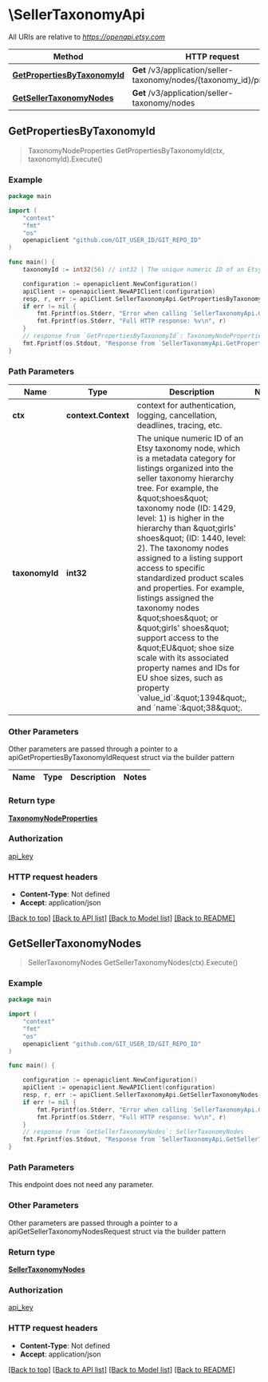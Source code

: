 # \SellerTaxonomyApi

All URIs are relative to *https://openapi.etsy.com*

Method | HTTP request | Description
------------- | ------------- | -------------
[**GetPropertiesByTaxonomyId**](SellerTaxonomyApi.md#GetPropertiesByTaxonomyId) | **Get** /v3/application/seller-taxonomy/nodes/{taxonomy_id}/properties | 
[**GetSellerTaxonomyNodes**](SellerTaxonomyApi.md#GetSellerTaxonomyNodes) | **Get** /v3/application/seller-taxonomy/nodes | 



## GetPropertiesByTaxonomyId

> TaxonomyNodeProperties GetPropertiesByTaxonomyId(ctx, taxonomyId).Execute()





### Example

```go
package main

import (
    "context"
    "fmt"
    "os"
    openapiclient "github.com/GIT_USER_ID/GIT_REPO_ID"
)

func main() {
    taxonomyId := int32(56) // int32 | The unique numeric ID of an Etsy taxonomy node, which is a metadata category for listings organized into the seller taxonomy hierarchy tree. For example, the \"shoes\" taxonomy node (ID: 1429, level: 1) is higher in the hierarchy than \"girls' shoes\" (ID: 1440, level: 2). The taxonomy nodes assigned to a listing support access to specific standardized product scales and properties. For example, listings assigned the taxonomy nodes \"shoes\" or \"girls' shoes\" support access to the \"EU\" shoe size scale with its associated property names and IDs for EU shoe sizes, such as property `value_id`:\"1394\", and `name`:\"38\".

    configuration := openapiclient.NewConfiguration()
    apiClient := openapiclient.NewAPIClient(configuration)
    resp, r, err := apiClient.SellerTaxonomyApi.GetPropertiesByTaxonomyId(context.Background(), taxonomyId).Execute()
    if err != nil {
        fmt.Fprintf(os.Stderr, "Error when calling `SellerTaxonomyApi.GetPropertiesByTaxonomyId``: %v\n", err)
        fmt.Fprintf(os.Stderr, "Full HTTP response: %v\n", r)
    }
    // response from `GetPropertiesByTaxonomyId`: TaxonomyNodeProperties
    fmt.Fprintf(os.Stdout, "Response from `SellerTaxonomyApi.GetPropertiesByTaxonomyId`: %v\n", resp)
}
```

### Path Parameters


Name | Type | Description  | Notes
------------- | ------------- | ------------- | -------------
**ctx** | **context.Context** | context for authentication, logging, cancellation, deadlines, tracing, etc.
**taxonomyId** | **int32** | The unique numeric ID of an Etsy taxonomy node, which is a metadata category for listings organized into the seller taxonomy hierarchy tree. For example, the \&quot;shoes\&quot; taxonomy node (ID: 1429, level: 1) is higher in the hierarchy than \&quot;girls&#39; shoes\&quot; (ID: 1440, level: 2). The taxonomy nodes assigned to a listing support access to specific standardized product scales and properties. For example, listings assigned the taxonomy nodes \&quot;shoes\&quot; or \&quot;girls&#39; shoes\&quot; support access to the \&quot;EU\&quot; shoe size scale with its associated property names and IDs for EU shoe sizes, such as property &#x60;value_id&#x60;:\&quot;1394\&quot;, and &#x60;name&#x60;:\&quot;38\&quot;. | 

### Other Parameters

Other parameters are passed through a pointer to a apiGetPropertiesByTaxonomyIdRequest struct via the builder pattern


Name | Type | Description  | Notes
------------- | ------------- | ------------- | -------------


### Return type

[**TaxonomyNodeProperties**](TaxonomyNodeProperties.md)

### Authorization

[api_key](../README.md#api_key)

### HTTP request headers

- **Content-Type**: Not defined
- **Accept**: application/json

[[Back to top]](#) [[Back to API list]](../README.md#documentation-for-api-endpoints)
[[Back to Model list]](../README.md#documentation-for-models)
[[Back to README]](../README.md)


## GetSellerTaxonomyNodes

> SellerTaxonomyNodes GetSellerTaxonomyNodes(ctx).Execute()





### Example

```go
package main

import (
    "context"
    "fmt"
    "os"
    openapiclient "github.com/GIT_USER_ID/GIT_REPO_ID"
)

func main() {

    configuration := openapiclient.NewConfiguration()
    apiClient := openapiclient.NewAPIClient(configuration)
    resp, r, err := apiClient.SellerTaxonomyApi.GetSellerTaxonomyNodes(context.Background()).Execute()
    if err != nil {
        fmt.Fprintf(os.Stderr, "Error when calling `SellerTaxonomyApi.GetSellerTaxonomyNodes``: %v\n", err)
        fmt.Fprintf(os.Stderr, "Full HTTP response: %v\n", r)
    }
    // response from `GetSellerTaxonomyNodes`: SellerTaxonomyNodes
    fmt.Fprintf(os.Stdout, "Response from `SellerTaxonomyApi.GetSellerTaxonomyNodes`: %v\n", resp)
}
```

### Path Parameters

This endpoint does not need any parameter.

### Other Parameters

Other parameters are passed through a pointer to a apiGetSellerTaxonomyNodesRequest struct via the builder pattern


### Return type

[**SellerTaxonomyNodes**](SellerTaxonomyNodes.md)

### Authorization

[api_key](../README.md#api_key)

### HTTP request headers

- **Content-Type**: Not defined
- **Accept**: application/json

[[Back to top]](#) [[Back to API list]](../README.md#documentation-for-api-endpoints)
[[Back to Model list]](../README.md#documentation-for-models)
[[Back to README]](../README.md)

